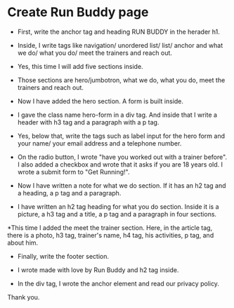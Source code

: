 # Create Run Buddy page

* First, write the anchor tag and heading RUN BUDDY in the herader h1.

* Inside, I write tags like navigation/ unordered list/ list/ anchor and what we do/ what you do/ meet the trainers and reach out.

* Yes, this time I will add five sections inside.

* Those sections are hero/jumbotron, what we do, what you do, meet the trainers and reach out.

* Now I have added the hero section. A form is built inside.

* I gave the class name hero-form in a div tag. And inside that I write a header with h3 tag and a paragraph with a p tag.

* Yes, below that, write the tags such as label input for the hero form and your name/ your email address and a telephone number.

* On the radio button, I wrote "have you worked out with a trainer before". I also added a checkbox and wrote that it asks if you are 18 years old. I wrote a submit form to "Get Running!". 

* Now I have written a note for what we do section. If it has an h2 tag and a heading, a p tag and a paragraph.

* I have written an h2 tag heading for what you do section. Inside it is a picture, a h3 tag and a title, a p tag and a paragraph in four sections.

*This time I added the meet the trainer section. Here, in the article tag, there is a photo, h3 tag, trainer's name, h4 tag, his activities, p tag, and about him.

* Finally, write the footer section.

* I wrote made with love by Run Buddy and h2 tag inside.

* In the div tag, I wrote the anchor element and read our privacy policy.

Thank you.